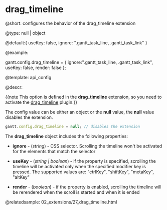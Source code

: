 drag_timeline
=============

@short: 
configures the behavior of the drag_timeline extension
	

@type: null | object

@default:{ useKey: false, ignore: ".gantt_task_line, .gantt_task_link" }

@example:

gantt.config.drag_timeline = {
    ignore:".gantt_task_line, .gantt_task_link",
    useKey: false,
    render: false
};


@template:	api_config

@descr:

{{note This option is defined in the **drag_timeline** extension, so you need to activate the [drag_timeline](desktop/extensions_list.md#dragtimeline) plugin.}}

The config value can be either an object or the **null** value, the **null** value disables the extension.

~~~js
gantt.config.drag_timeline = null; // disables the extension
~~~

The **drag_timeline** object includes the following properties:



- <span class=subproperty>**ignore**</span> - (*string*) - CSS selector. Scrolling the timeline won't be activated for the elements that match the selector

- <span class=subproperty>**useKey**</span> - (*string | boolean*) - if the property is specified, scrolling the timeline will be activated only when the specified modifier key is pressed. The supported values are: "ctrlKey", "shiftKey", "metaKey", "altKey"

- <span class=subproperty>**render**</span> - (*boolean*) - if the property is enabled, scrolling the timeline will be rerendered when the scroll is started and when it is ended


@relatedsample:
	02_extensions/27_drag_timeline.html